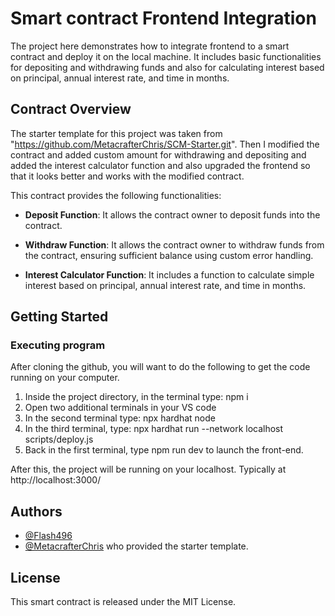 # Smart contract Frontend Integration 

The project here demonstrates how to integrate frontend to a smart contract and deploy it on the local machine.
It includes basic functionalities for depositing and withdrawing funds and also for calculating interest based on principal, annual interest rate, and time in months.

## Contract Overview

The starter template for this project was taken from "https://github.com/MetacrafterChris/SCM-Starter.git". Then I modified the contract and added custom amount for withdrawing and depositing and added the interest calculator function and also upgraded the frontend so that it looks better and works with the modified contract.

This contract provides the following functionalities:

- **Deposit Function**: It allows the contract owner to deposit funds into the contract.
  
- **Withdraw Function**: It allows the contract owner to withdraw funds from the contract, ensuring sufficient balance using custom error handling.

- **Interest Calculator Function**: It includes a function to calculate simple interest based on principal, annual interest rate, and time in months.


## Getting Started

### Executing program

After cloning the github, you will want to do the following to get the code running on your computer.

1. Inside the project directory, in the terminal type: npm i
2. Open two additional terminals in your VS code
3. In the second terminal type: npx hardhat node
4. In the third terminal, type: npx hardhat run --network localhost scripts/deploy.js
5. Back in the first terminal, type npm run dev to launch the front-end.

After this, the project will be running on your localhost. 
Typically at http://localhost:3000/

## Authors

- [@Flash496](https://github.com/Flash496)
- [@MetacrafterChris](https://github.com/metacrafterchris) who provided the starter template.

## License

This smart contract is released under the MIT License.
